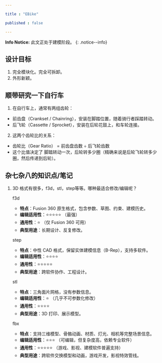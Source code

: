 ```yaml
---

title : "EBike"

published : false

---
```


**Info Notice:** 此文正处于建模阶段。
{: .notice--info}


## 设计目标

1. 完全模块化。完全可拆卸。
2. 外形新颖。







## 顺带研究一下自行车

1. 在自行车上，通常有两组齿轮：

- 前齿盘（Crankset / Chainring），安装在脚踏位置，随着骑行者踩踏转动。
- 后飞轮（Cassette / Sprocket），安装在后轮花鼓上，和车轮连接。
2. 这两个齿轮比的关系：

- 齿轮比（Gear Ratio） = 前齿盘齿数 ÷ 后飞轮齿数
- 这个比值决定了 脚踏转动一次，后轮转多少圈（精确来说是后轮飞轮转多少圈，然后传递到后轮）。






## 杂七杂八的知识点/笔记

1. 3D 格式有很多，f3d，stl，step等等。哪种最适合修改/编辑呢？

    f3d
    - **特点**：Fusion 360 原生格式，包含参数、草图、约束、建模历史。
    - **编辑适用性**：⭐⭐⭐⭐⭐ （最强）
    - **通用性**：⭐ （仅 Fusion 360 可用）
    - **典型用途**：长期设计、反复修改。

    step
    - **特点**：中性 CAD 格式，保留实体建模信息（B-Rep），支持多软件。
    - **编辑适用性**：⭐⭐⭐⭐
    - **通用性**：⭐⭐⭐⭐⭐
    - **典型用途**：跨软件协作、工程设计。

    stl
    - **特点**：三角面片网格，没有参数信息。
    - **编辑适用性**：⭐ （几乎不可参数化修改）
    - **通用性**：⭐⭐⭐⭐
    - **典型用途**：3D 打印、展示模型。

    fbx
    - **特点**：支持三维模型、骨骼动画、材质、灯光、相机等完整场景信息。  
    - **编辑适用性**：⭐⭐⭐ （可编辑，但复杂度高，依赖专业软件）  
    - **通用性**：⭐⭐⭐⭐⭐ （游戏、影视、建模软件普遍支持）  
    - **典型用途**：跨软件交换模型和动画，游戏开发，影视特效管线。  
